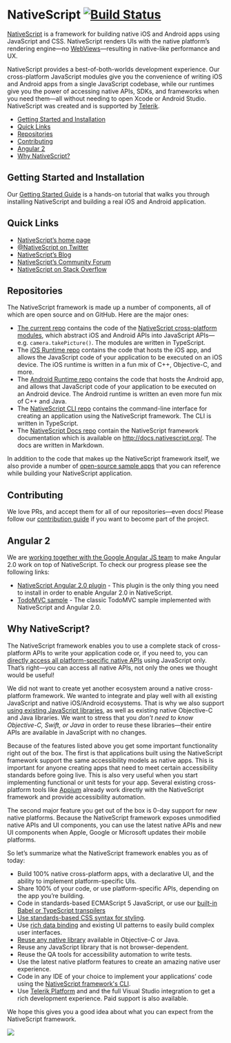 # NativeScript [![Build Status](https://travis-ci.org/NativeScript/NativeScript.svg)](https://travis-ci.org/NativeScript/NativeScript)

[NativeScript](http://www.nativescript.org) is a framework for building native iOS and Android apps using JavaScript and CSS. NativeScript renders UIs with the native platform’s rendering engine—no [WebViews](http://developer.telerik.com/featured/what-is-a-webview/)—resulting in native-like performance and UX.

NativeScript provides a best-of-both-worlds development experience. Our cross-platform JavaScript modules give you the convenience of writing iOS and Android apps from a single JavaScript codebase, while our runtimes give you the power of accessing native APIs, SDKs, and frameworks when you need them—all without needing to open Xcode or Android Studio. NativeScript was created and is supported by [Telerik](http://www.telerik.com/).

* [Getting Started and Installation](#getting-started-and-installation)
* [Quick Links](#quick-links)
* [Repositories](#repositories)
* [Contributing](#contributing)
* [Angular 2](#angular-2)
* [Why NativeScript?](#why-nativescript)

## Getting Started and Installation

Our [Getting Started Guide](http://docs.nativescript.org/start/getting-started) is a hands-on tutorial that walks you through installing NativeScript and building a real iOS and Android application.

## Quick Links

- [NativeScript’s home page](http://nativescript.org)
- [@NativeScript on Twitter](http://twitter.com/NativeScript) 
- [NativeScript’s Blog](http://nativescript.org/blog)
- [NativeScript’s Community Forum](https://groups.google.com/forum/#!forum/nativescript)
- [NativeScript on Stack Overflow](http://stackoverflow.com/questions/tagged/nativescript)

## Repositories

The NativeScript framework is made up a number of components, all of which are open source and on GitHub. Here are the major ones:

- [The current repo](//github.com/NativeScript/NativeScript/) contains the code of the [NativeScript cross-platform modules](http://docs.nativescript.org/core-concepts/modules), which abstract iOS and Android APIs into JavaScript APIs—e.g. `camera.takePicture()`. The modules are written in TypeScript.
- The [iOS Runtime repo](//github.com/NativeScript/ios-runtime/) contains the code that hosts the iOS app, and allows the JavaScript code of your application to be executed on an iOS device. The iOS runtime is written in a fun mix of C++, Objective-C, and more.
- The [Android Runtime repo](//github.com/NativeScript/android-runtime) contains the code that hosts the Android app, and allows that JavaScript code of your application to be executed on an Android device. The Android runtime is written an even more fun mix of C++ and Java.
- The [NativeScript CLI repo](//github.com/NativeScript/nativescript-cli) contains the command-line interface for creating an application using the NativeScript framework. The CLI is written in TypeScript.
- The [NativeScript Docs repo](//github.com/NativeScript/docs) contain the NativeScript framework documentation which is available on <http://docs.nativescript.org/>. The docs are written in Markdown.

In addition to the code that makes up the NativeScript framework itself, we also provide a number of [open-source sample apps](https://www.nativescript.org/app-samples-with-code) that you can reference while building your NativeScript application.

## Contributing

We love PRs, and accept them for all of our repositories—even docs! Please follow our [contribution guide](https://www.nativescript.org/contribute) if you want to become part of the project.

## Angular 2

We are [working together with the Google Angular JS team](http://angularjs.blogspot.com/2015/12/building-mobile-apps-with-angular-2-and.html) to make Angular 2.0 work on top of NativeScript. To check our progress please see the following links:

- [NativeScript Angular 2.0 plugin](https://www.npmjs.com/package/nativescript-angular) - This plugin is the only thing you need to install in order to enable Angular 2.0 in NativeScript.
- [TodoMVC sample](//github.com/NativeScript/sample-ng-todomvc) - The classic TodoMVC sample implemented with NativeScript and Angular 2.0.

## Why NativeScript?

The NativeScript framework enables you to use a complete stack of cross-platform APIs to write your application code or, if you need to, you can [directly access all platform-specific native APIs](http://docs.nativescript.org/core-concepts/accessing-native-apis-with-javascript) using JavaScript only. That’s right—you can access all native APIs, not only the ones we thought would be useful!

We did not want to create yet another ecosystem around a native cross-platform framework. We wanted to integrate and play well with all existing JavaScript and native iOS/Android ecosystems. That is why we also support [using existing JavaScript libraries](https://github.com/NativeScript/NativeScript/wiki/supported-npm-modules), as well as existing native Objective-C and Java libraries. We want to stress that you *don't need to know Objective-C, Swift, or Java* in order to reuse these libraries—their entire APIs are available in JavaScript with no changes.
  
Because of the features listed above you get some important functionality right out of the box. The first is that applications built using the NativeScript framework support the same accessibility models as native apps. This is important for anyone creating apps that need to meet certain accessibility standards before going live. This is also very useful when you start implementing functional or unit tests for your app. Several existing cross-platform tools like [Appium](http://www.appium.io) already work directly with the NativeScript framework and provide accessibility automation.
  
The second major feature you get out of the box is 0-day support for new native platforms. Because the NativeScript framework  exposes unmodified native APIs and UI components, you can use the latest native APIs and new UI components when Apple, Google or Microsoft updates their mobile platforms.
  
So let’s summarize what the NativeScript framework enables you as of today:

 - Build 100% native cross-platform apps, with a declarative UI, and the ability to implement platform-specific UIs.
 - Share 100% of your code, or use platform-specific APIs, depending on the app you’re building.
 - Code in standards-based ECMAScript 5 JavaScript, or use our [built-in Babel or TypeScript transpilers](http://docs.nativescript.org/core-concepts/transpilers)
 - [Use standards-based CSS syntax for styling](http://docs.nativescript.org/ui/styling).
 - Use [rich data binding](http://docs.nativescript.org/core-concepts/bindings) and existing UI patterns to easily build complex user interfaces.
 - [Reuse any native library](http://docs.nativescript.org/plugins/plugins) available in Objective-C or Java.
 - Reuse any JavaScript library that is not browser-dependent.
 - Reuse the QA tools for accessibility automation to write tests.
 - Use the latest native platform features to create an amazing native user experience.
 - Code in any IDE of your choice to implement your applications’ code using the [NativeScript framework's CLI](http://npmjs.org/nativescript).
 - Use [Telerik Platform](http://platform.telerik.com) and and the full Visual Studio integration to get a rich development experience. Paid support is also available.
   
We hope this gives you a good idea about what you can expect from the NativeScript framework.

![](https://ga-beacon.appspot.com/UA-111455-24/nativescript/nativescript?pixel) 
